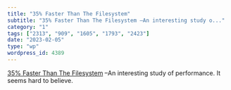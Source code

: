 ```yaml
---
title: "35% Faster Than The Filesystem"
subtitle: "35% Faster Than The Filesystem –An interesting study o..."
category: "1"
tags: ["2313", "909", "1605", "1793", "2423"]
date: "2023-02-05"
type: "wp"
wordpress_id: 4389
---
```

[ 35% Faster Than The Filesystem]( https://www.sqlite.org/fasterthanfs.html) –An interesting study of performance. It seems hard to believe.